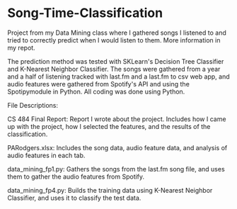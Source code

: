 # Song-Time-Classification
Project from my Data Mining class where I gathered songs I listened to and tried to correctly predict when I would listen to them. More information in my repot.

The prediction method was tested with SKLearn's Decision Tree Classifier and K-Nearest Neighbor Classifier. The songs were gathered
from a year and a half of listening tracked with last.fm and a last.fm to csv web app, and audio features were gathered from Spotify's 
API and using the Spotipymodule in Python. All coding was done using Python.

File Descriptions:

CS 484 Final Report: Report I wrote about the project. Includes how I came up with the project, how I selected the features, and the results of the classification.

PARodgers.xlsx: Includes the song data, audio feature data, and analysis of audio features in each tab.

data_mining_fp1.py: Gathers the songs from the last.fm song file, and uses them to gather the audio features from Spotify.

data_mining_fp4.py: Builds the training data using K-Nearest Neighbor Classifier, and uses it to classify the test data.

